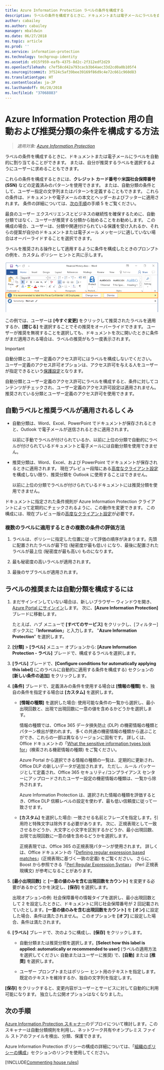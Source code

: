 ```yaml
---
title: Azure Information Protection ラベルの条件を構成する
description: ラベルの条件を構成するときに、ドキュメントまたは電子メールにラベルを自動的に割り当てることができます。 または、自分が推奨するラベルを選択するようにユーザーに求めることもできます。
author: cabailey
ms.author: cabailey
manager: mbaldwin
ms.date: 06/27/2018
ms.topic: article
ms.prod: ''
ms.service: information-protection
ms.technology: techgroup-identity
ms.assetid: e915f959-eafb-4375-8d2c-2f312edf2d29
ms.openlocfilehash: c7ef58cd42a793cacb3b64aec33d2cd0a0b105f4
ms.sourcegitcommit: 3f524c5af39bee39169f86d9c4e72c661c960d83
ms.translationtype: HT
ms.contentlocale: ja-JP
ms.lasthandoff: 06/28/2018
ms.locfileid: "37068883"
---
```

# <a name="how-to-configure-conditions-for-automatic-and-recommended-classification-for-azure-information-protection"></a>Azure Information Protection 用の自動および推奨分類の条件を構成する方法

>*適用対象: [Azure Information Protection](https://azure.microsoft.com/pricing/details/information-protection)*

ラベルの条件を構成するときに、ドキュメントまたは電子メールにラベルを自動的に割り当てることができます。 または、自分が推奨するラベルを選択するようにユーザーに求めることもできます。 

これらの条件を構成するときには、**クレジット カード番号**や**米国社会保障番号 (SSN)** などの定義済みのパターンを使用できます。 または、自動分類の条件として、ユーザー指定の文字列またはパターンを定義することもできます。 これらの条件は、ドキュメントや電子メールの本文とヘッダーおよびフッターに適用されます。 条件の詳細については、[次の手順](#to-configure-recommended-or-automatic-classification-for-a-label)の手順 5 をご覧ください。

最良のユーザー エクスペリエンスとビジネスの継続性を確保するために、自動分類ではなく、ユーザーが推奨する分類から始めることをお勧めします。 この構成の場合、ユーザーは、分類や関連付けられている保護を受け入れるか、それらの提案が自分のドキュメントまたは電子メール メッセージに適していない場合はオーバーライドすることを選択できます。

ラベルを推奨される操作として適用するように条件を構成したときのプロンプトの例を、カスタム ポリシー ヒントと共に示します。

![Azure Information Protection の検出と推奨事項](../media/info-protect-recommend-calloutsv2.png)

この例では、ユーザーは **[今すぐ変更]** をクリックして推奨されたラベルを適用するか、**[閉じる]** を選択することでその推奨をオーバーライドできます。 ユーザーが推奨を無視することを選択しても、ドキュメントを次に開いたときに条件がまだ適用される場合は、ラベルの推奨がもう一度表示されます。 

> [!IMPORTANT]
>自動分類とユーザー定義のアクセス許可にはラベルを構成しないでください。 ユーザー定義のアクセス許可オプションは、アクセス許可を与える人をユーザーが指定できるという[保護設定](configure-policy-protection.md)となります。
>
>自動分類とユーザー定義のアクセス許可にラベルを構成すると、条件に対してコンテンツがチェックされ、ユーザー定義のアクセス許可設定は適用されません。 推奨されている分類とユーザー定義のアクセス許可を使用できます。

## <a name="how-automatic-or-recommended-labels-are-applied"></a>自動ラベルと推奨ラベルが適用されるしくみ

- 自動分類は、Word、Excel、PowerPoint でドキュメントが保存されるときと、Outlook で電子メールが送信されるときに適用されます。 
    
    以前に手動でラベルが付けられているか、以前に上位の分類で自動的にラベルが付けられているドキュメントと電子メールには自動分類を使用できません。 

- 推奨分類は、Word、Excel、および PowerPoint でドキュメントが保存されるときに適用されます。 現在プレビュー段階にある[高度なクライアント設定](../rms-client/client-admin-guide-customizations.md#enable-recommended-classification-in-outlook)を構成しない限り、推奨分類を Outlook に使用することはできません。
    
    以前に上位の分類でラベルが付けられているドキュメントには推奨分類を使用できません。 

ドキュメントに指定された条件規則が Azure Information Protection クライアントによって定期的にチェックされるように、この動作を変更できます。 この構成には、現在プレビュー版の[高度なクライアント設定](../rms-client/client-admin-guide-customizations.md#turn-on-classification-to-run-continuously-in-the-background)が必要です。

### <a name="how-multiple-conditions-are-evaluated-when-they-apply-to-more-than-one-label"></a>複数のラベルに適用するときの複数の条件の評価方法

1. ラベルは、ポリシーに指定した位置に従って評価の順序が決まります。先頭に配置されたラベルが最下位 (秘密度が最も低い) になり、最後に配置されたラベルが最上位 (秘密度が最も高い) ものになります。

2. 最も秘密度の高いラベルが適用されます。
 
3. 最後のサブラベルが適用されます。


## <a name="to-configure-recommended-or-automatic-classification-for-a-label"></a>ラベルの推奨または自動分類を構成するには

1. まだサインインしていない場合は、新しいブラウザー ウィンドウを開き、[Azure Portal にサインイン](configure-policy.md#signing-in-to-the-azure-portal)します。 次に、**[Azure Information Protection]** ブレードに移動します。 
    
    たとえば、ハブ メニューで **[すべてのサービス]** をクリックし、[フィルター] ボックスに「**Information**」と入力します。 "**Azure Information Protection**" を選択します。

2. **[分類]** > **[ラベル]** メニュー オプションから: **[Azure Information Protection - ラベル]** ブレードで、構成するラベルを選択します。

3. **[ラベル]** ブレードで、**[Configure conditions for automatically applying this label]** (このラベルに自動的に適用する条件を構成する) セクションの **[新しい条件の追加]** をクリックします。

4. **[条件]** ブレードで、定義済みの条件を使用する場合は **[情報の種類]** を、独自の条件を指定する場合は **[カスタム]** を選択します。
    - **[情報の種類]** を選択した場合: 使用可能な条件の一覧から選択し、最小出現回数と、出現で出現回数に一意の値を含めるかどうかを選択します。
        
        情報の種類では、Office 365 データ損失防止 (DLP) の機密情報の種類とパターン検出が使われます。 多くの共通の機密情報の種類から選ぶことができ、これらの一部は異なるリージョンに固有です。 詳しくは、Office ドキュメントの「[What the sensitive information types look for](https://support.office.com/article/What-the-sensitive-information-types-look-for-fd505979-76be-4d9f-b459-abef3fc9e86b)」(検索される機密情報の種類) をご覧ください。
        
        Azure Portal から選択できる情報の種類の一覧は、定期的に更新され、Office DLP の新しいデータが追加されます。 ただし、ルール パッケージとして定義され、Office 365 セキュリティ/コンプライアンス センターにアップロードされたユーザー設定の機密情報の種類は、一覧から除外されます。 
        
        Azure Information Protection は、選択された情報の種類を評価するとき、Office DLP 信頼レベルの設定を使わず、最も低い信頼度に従って一致させます。
    
    - **[カスタム]** を選択した場合: 一致させる名前とフレーズを指定します。引用符と特殊文字は除外する必要があります。 次に、正規表現として一致させるかどうか、大文字と小文字を区別するかどうか、最小出現回数、出現で出現回数に一意の値を含めるどうかを選択します。
        
        正規表現では、Office 365 の正規表現パターンが使用されます。 詳しくは、Office ドキュメントの「[Defining regular expression based matches](https://technet.microsoft.com/library/jj674702(v=exchg.150).aspx#Anchor_2)」(正規表現に基づく一致の定義) をご覧ください。 さらに、Boost から参照できる「[Perl Regular Expression Syntax](http://www.boost.org/doc/libs/1_66_0/libs/regex/doc/html/boost_regex/syntax/perl_syntax.html)」 (Perl 正規表現構文) が参考になることがあります。
        
5. **[最小出現回数]** と **[一意の値のみを含む出現回数をカウント]** を変更する必要があるかどうかを決定し、**[保存]** を選択します。 
    
    出現オプションの例: 社会保障番号の情報タイプを選択し、最小出現回数として 2 を設定したときに、ドキュメントに同じ社会保障番号が 2 回記載されていたとします。**[一意の値のみを含む出現回数をカウント]** を **[オン]** に設定した場合、条件は満たされません。 このオプションを **[オフ]** に設定した場合、条件は満たされます。

6. **[ラベル]** ブレードで、次のように構成し、**[保存]** をクリックします。
    
    - 自動分類または推奨分類を選択します。**[Select how this label is applied: automatically or recommended to user]** (ラベルの適用方法を選択してください: 自動またはユーザーに推奨) で、**[自動]** または **[推奨]** を選択します。
    
    - ユーザー プロンプトまたはポリシー ヒント用のテキストを指定します。既定のテキストを維持するか、独自の文字列を指定します。

**[保存]** をクリックすると、変更内容がユーザーとサービスに対して自動的に利用可能になります。 独立した公開オプションはなくなりました。

## <a name="next-steps"></a>次の手順

[Azure Information Protection スキャナー](deploy-aip-scanner.md)のデプロイについて検討します。このスキャナーは自動分類規則を利用し、ネットワーク共有やオンプレミス ファイル ストアのファイルを検出、分類、保護できます。  

Azure Information Protection ポリシーの構成の詳細については、「[組織のポリシーの構成](configure-policy.md#configuring-your-organizations-policy)」セクションのリンクを使用してください。

[!INCLUDE[Commenting house rules](../includes/houserules.md)]

